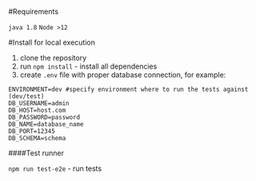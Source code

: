 #Requirements

```java 1.8```
```Node >12```

#Install for local execution
1. clone the repository
2. run ``npm install`` - install all dependencies
3. create ``.env`` file with proper database connection, for example:

```
ENVIRONMENT=dev #specify environment where to run the tests against (dev/test)
DB_USERNAME=admin
DB_HOST=host.com
DB_PASSWORD=password
DB_NAME=database_name
DB_PORT=12345
DB_SCHEMA=schema
```

####Test runner

```npm run test-e2e``` - run tests




